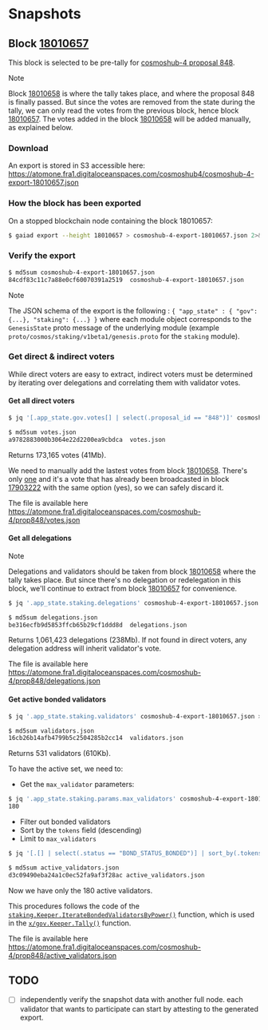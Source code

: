 # Snapshots

## Block [18010657]

This block is selected to be pre-tally for [cosmoshub-4 proposal 848][prop848].

> [!NOTE]
> Block [18010658] is where the tally takes place, and where the proposal 848
> is finally passed. But since the votes are removed from the state during the
> tally, we can only read the votes from the previous block, hence block
> [18010657]. The votes added in the block [18010658] will be added manually, as
> explained below.

### Download

An export is stored in S3 accessible here: https://atomone.fra1.digitaloceanspaces.com/cosmoshub4/cosmoshub-4-export-18010657.json

### How the block has been exported

On a stopped blockchain node containing the block 18010657:

```sh
$ gaiad export --height 18010657 > cosmoshub-4-export-18010657.json 2>&1
```

### Verify the export

```sh
$ md5sum cosmoshub-4-export-18010657.json
84cdf83c11c7a88e0cf60070391a2519  cosmoshub-4-export-18010657.json
```

> [!NOTE]
> The JSON schema of the export is the following :
> `{ "app_state" : { "gov": {...}, "staking": {...} }`
> where each module object corresponds to the `GenesisState` proto message of
> the underlying module (example `proto/cosmos/staking/v1beta1/genesis.proto`
> for the `staking` module).

### Get direct & indirect voters

While direct voters are easy to extract, indirect voters must be determined by
iterating over delegations and correlating them with validator votes.

#### Get all direct voters

```sh
$ jq '[.app_state.gov.votes[] | select(.proposal_id == "848")]' cosmoshub-4-export-18010657.json > votes.json

$ md5sum votes.json
a9782883000b3064e22d2200ea9cbdca  votes.json
```
Returns 173,165 votes (41Mb).

We need to manually add the lastest votes from block [18010658]. There's only
[one][votes18010658] and it's a vote that has already been broadcasted in block
[17903222] with the same option (yes), so we can safely discard it.

The file is available here https://atomone.fra1.digitaloceanspaces.com/cosmoshub-4/prop848/votes.json

#### Get all delegations

> [!NOTE]
> Delegations and validators should be taken from block [18010658] where the
> tally takes place. But since there's no delegation or redelegation in this
> block, we'll continue to extract from block [18010657] for convenience.

```sh
$ jq '.app_state.staking.delegations' cosmoshub-4-export-18010657.json > delegations.json

$ md5sum delegations.json
be316ecfb9d5853ffcb65b29cf1ddd8d  delegations.json
```

Returns 1,061,423 delegations (238Mb). If not found in direct voters, any
delegation address will inherit validator's vote.

The file is available here https://atomone.fra1.digitaloceanspaces.com/cosmoshub-4/prop848/delegations.json

#### Get active bonded validators

```sh
$ jq '.app_state.staking.validators' cosmoshub-4-export-18010657.json > validators.json

$ md5sum validators.json
16cb26b14afb4799b5c2504285b2cc14  validators.json
```

Returns 531 validators (610Kb).

To have the active set, we need to:
- Get the `max_validator` parameters:
```sh
$ jq '.app_state.staking.params.max_validators' cosmoshub-4-export-18010657.json
180
```
- Filter out bonded validators
- Sort by the `tokens` field (descending)
- Limit to `max_validators`

```sh
$ jq '[.[] | select(.status == "BOND_STATUS_BONDED")] | sort_by(.tokens|tonumber) | reverse | .[:180]' validators.json > active_validators.json

$ md5sum active_validators.json
d3c09490eba24a1c0ec52fa9af3f28ac active_validators.json
```

Now we have only the 180 active validators.

This procedures follows the code of the [`staking.Keeper.IterateBondedValidatorsByPower()`][code-validators]
function, which is used in the [`x/gov.Keeper.Tally()`][code-tally] function.

The file is available here https://atomone.fra1.digitaloceanspaces.com/cosmoshub-4/prop848/active_validators.json

## TODO

- [ ] independently verify the snapshot data with another full node. each
  validator that wants to participate can start by attesting to the generated
  export.

[18010657]: https://www.mintscan.io/cosmos/block/18010657
[18010658]: https://www.mintscan.io/cosmos/block/18010658
[17903222]: https://www.mintscan.io/cosmos/tx/6B07667333ED46DAB41A0E7355671BE0007E56644B3B24A16703AE8F5E19914F?height=17903222
[prop848]: https://www.mintscan.io/cosmos/proposals/848
[votes18010658]: https://www.mintscan.io/cosmos/tx/9E0250C856A9F3B369A5C85BAA07C5F7284C8466EA7F15AACCA5F0F3C99F59A4?height=18010658
[code-validators]: https://github.com/cosmos/cosmos-sdk/blob/9abd946ba0cdc6d0e708bf862b2ca202b13f2d7b/x/staking/keeper/alias_functions.go#L33
[code-tally]: https://github.com/cosmos/cosmos-sdk/blob/9abd946ba0cdc6d0e708bf862b2ca202b13f2d7b/x/gov/keeper/tally.go#L13
